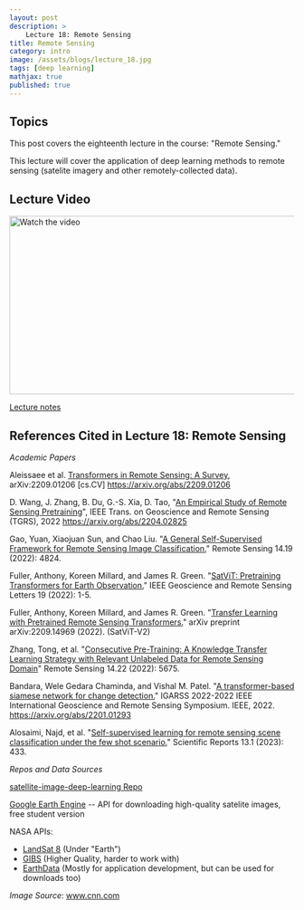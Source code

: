 ```yaml
---
layout: post
description: >
    Lecture 18: Remote Sensing
title: Remote Sensing
category: intro
image: /assets/blogs/lecture_18.jpg
tags: [deep learning]
mathjax: true
published: true
---
```


## Topics

This post covers the eighteenth lecture in the course: "Remote Sensing." 

This lecture will cover the application of deep learning methods to remote sensing (satelite imagery and other remotely-collected data).

## Lecture Video
<a href="https://www.youtube.com/watch?v=LGLZf9OI9Gw&ab_channel=MelissaDell" target="_blank">
 <img src="http://img.youtube.com/vi/LGLZf9OI9Gw/mqdefault.jpg" alt="Watch the video" width="560" height="315" />
</a>

[Lecture notes](https://www.dropbox.com/s/aw8m1m38hdj0rbt/lecture_remotesensing.pdf?dl=0)


## References Cited in Lecture 18: Remote Sensing

_Academic Papers_

Aleissaee et al. [Transformers in Remote Sensing: A Survey](https://www.mdpi.com/2072-4292/15/7/1860), arXiv:2209.01206 [cs.CV] https://arxiv.org/abs/2209.01206

D. Wang, J. Zhang, B. Du, G.-S. Xia, D. Tao, "[An Empirical Study of Remote Sensing Pretraining](https://arxiv.org/pdf/2204.02825)", IEEE Trans. on Geoscience and Remote Sensing (TGRS), 2022 https://arxiv.org/abs/2204.02825

Gao, Yuan, Xiaojuan Sun, and Chao Liu. "[A General Self-Supervised Framework for Remote Sensing Image Classification.](https://www.mdpi.com/2072-4292/14/19/4824/pdf)" Remote Sensing 14.19 (2022): 4824.

Fuller, Anthony, Koreen Millard, and James R. Green. "[SatViT: Pretraining Transformers for Earth Observation.](https://ieeexplore.ieee.org/abstract/document/9866058)" IEEE Geoscience and Remote Sensing Letters 19 (2022): 1-5.

Fuller, Anthony, Koreen Millard, and James R. Green. "[Transfer Learning with Pretrained Remote Sensing Transformers.](https://arxiv.org/pdf/2209.14969)" arXiv preprint arXiv:2209.14969 (2022). (SatViT-V2)

Zhang, Tong, et al. "[Consecutive Pre-Training: A Knowledge Transfer Learning Strategy with Relevant Unlabeled Data for Remote Sensing Domain](https://www.mdpi.com/2072-4292/14/22/5675/pdf)" Remote Sensing 14.22 (2022): 5675.

Bandara, Wele Gedara Chaminda, and Vishal M. Patel. "[A transformer-based siamese network for change detection.](https://arxiv.org/pdf/2201.01293)" IGARSS 2022-2022 IEEE International Geoscience and Remote Sensing Symposium. IEEE, 2022. https://arxiv.org/abs/2201.01293

Alosaimi, Najd, et al. "[Self-supervised learning for remote sensing scene classification under the few shot scenario.](https://www.nature.com/articles/s41598-022-27313-5)" Scientific Reports 13.1 (2023): 433.

_Repos and Data Sources_

[satellite-image-deep-learning Repo](https://github.com/robmarkcole/satellite-image-deep-learning)

[Google Earth Engine](https://earthengine.google.com/) -- API for downloading high-quality satelite images, free student version

NASA APIs:
 - [LandSat 8](https://api.nasa.gov/) (Under "Earth")
 - [GIBS](https://wiki.earthdata.nasa.gov/display/GIBS/GIBS+API+for+Developers) (Higher Quality, harder to work with)
 - [EarthData](https://www.earthdata.nasa.gov/engage/open-data-services-and-software/api) (Mostly for application development, but can be used for downloads too)

_Image Source_: www.cnn.com